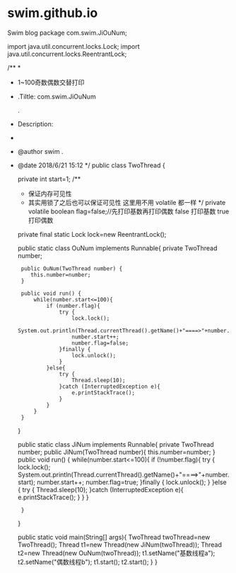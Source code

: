 # swim.github.io
Swim blog 
package com.swim.JiOuNum;

import java.util.concurrent.locks.Lock;
import java.util.concurrent.locks.ReentrantLock;

/**
 *
 * 1~100奇数偶数交替打印
 * <P>.Tiltle: com.swim.JiOuNum</p>   .
 * <p> Description:</p>
 *
 * @author swim .
 * @date 2018/6/21 15:12
 */
public class TwoThread {

    private int start=1;
    /**
     * 保证内存可见性
     * 其实用锁了之后也可以保证可见性 这里用不用 volatile 都一样
     */
    private volatile  boolean flag=false;//先打印基数再打印偶数   false 打印基数 true打印偶数

    private final static Lock lock=new ReentrantLock();

    public static class  OuNum implements Runnable{
        private TwoThread number;

        public OuNum(TwoThread number) {
           this.number=number;
        }

        public void run() {
            while(number.start<=100){
                if (number.flag){
                    try {
                        lock.lock();
                        System.out.println(Thread.currentThread().getName()+"====>"+number.start);
                        number.start++;
                        number.flag=false;
                    }finally {
                        lock.unlock();
                    }
                }else{
                    try {
                        Thread.sleep(10);
                    }catch (InterruptedException e){
                        e.printStackTrace();
                    }
                }
            }
        }
    }

    public static  class JiNum implements Runnable{
        private TwoThread number;
        public JiNum(TwoThread number){
            this.number=number;
        }
        public void run() {
            while(number.start<=100){
                if (!number.flag){
                  try {
                      lock.lock();
                      System.out.println(Thread.currentThread().getName()+"====>"+number.start);
                      number.start++;
                      number.flag=true;
                  }finally {
                      lock.unlock();
                  }
                }else {
                    try {
                        Thread.sleep(10);
                    }catch (InterruptedException e){
                        e.printStackTrace();
                    }
                }
            }

        }
    }

    public static void main(String[] args){
        TwoThread twoThread=new TwoThread();
        Thread t1=new Thread(new JiNum(twoThread));
        Thread t2=new Thread(new OuNum(twoThread));
        t1.setName("基数线程a");
        t2.setName("偶数线程b");
        t1.start();
        t2.start();
    }
}
